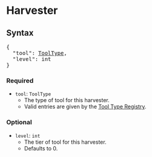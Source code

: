 # Harvester

## Syntax

<pre class="styledpre">
{
  "tool": <a href="./../registries/tooltype">ToolType</a>,
  "level": int
}
</pre>

### Required
* `tool`: `ToolType`
    * The type of tool for this harvester.
    * Valid entries are given by the [Tool Type Registry](./../registries/tooltype).

### Optional
* `level`: `int`
  * The tier of tool for this harvester.
  * Defaults to 0.
